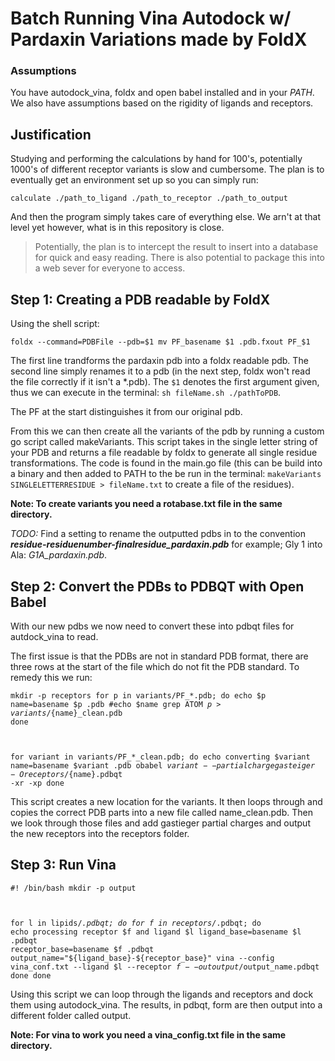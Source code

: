 # Batch Running Vina Autodock w/ Pardaxin Variations made by FoldX

### Assumptions

You have autodock_vina, foldx and open babel installed and in your *PATH*. We also have assumptions based on the rigidity of ligands and receptors.

## Justification

Studying and performing the calculations by hand for 100's, potentially 1000's of different receptor variants is slow and cumbersome. The plan is to eventually get an environment set up so you can simply run:

` calculate ./path_to_ligand ./path_to_receptor ./path_to_output `

And then the program simply takes care of everything else. We arn't at that level yet however, what is in this repository is close.

> Potentially, the plan is to intercept the result to insert into a database for quick and easy reading. There is also potential to package this into a web sever for everyone to access.

## Step 1: Creating a PDB readable by FoldX

Using the shell script:

`foldx --command=PDBFile --pdb=$1
mv PF_basename $1 .pdb.fxout PF_$1`

The first line trandforms the pardaxin pdb into a foldx readable pdb. The second line simply renames it to a pdb (in the next step, foldx won't read the file correctly if it isn't a *.pdb). The `$1` denotes the first argument given, thus we can execute in the terminal: `sh fileName.sh ./pathToPDB`.

The PF at the start distinguishes it from our original pdb.

From this we can then create all the variants of the pdb by running a custom go script called makeVariants. This script takes in the single letter string of your PDB and returns a file readable by foldx to generate all single residue transformations. The code is found in the main.go file (this can be build into a binary and then added to PATH to the be run in the terminal: `makeVariants SINGLELETTERRESIDUE > fileName.txt` to create a file of the residues).

**Note: To create variants you need a rotabase.txt file in the same directory.**

*TODO:* Find a setting to rename the outputted pdbs in to the convention ***residue-residuenumber-finalresidue_pardaxin.pdb*** for example; Gly 1 into Ala: *G1A_pardaxin.pdb*.

## Step 2: Convert the PDBs to PDBQT with Open Babel

With our new pdbs we now need to convert these into pdbqt files for autdock_vina to read.

The first issue is that the PDBs are not in standard PDB format, there are three rows at the start of the file which do not fit the PDB standard. To remedy this we run:

<code>mkdir -p receptors
for p in variants/PF_*.pdb; do
	echo $p
	name=basename $p .pdb
	#echo $name
	grep ATOM $p > variants/${name}_clean.pdb
done

for variant in variants/PF_*_clean.pdb; do
	echo converting $variant
	name=basename $variant .pdb
	obabel $variant --partialcharge gasteiger -O receptors/${name}.pdbqt -xr -xp 
done</code>

This script creates a new location for the variants. It then loops through and copies the correct PDB parts into a new file called name_clean.pdb. Then we look through those files and add gastieger partial charges and output the new receptors into the receptors folder.

## Step 3: Run Vina

<code>#! /bin/bash
mkdir -p output

for l in lipids/*.pdbqt; do
	for f in receptors/*.pdbqt; do 
		echo processing receptor $f and ligand $l 
		ligand_base=basename $l .pdbqt
		receptor_base=basename $f .pdbqt
		output_name="${ligand_base}-${receptor_base}"
		vina --config vina_conf.txt --ligand $l --receptor $f --out output/$output_name.pdbqt
	done
done</code>

Using this script we can loop through the ligands and receptors and dock them using autodock_vina. The results, in pdbqt, form are then output into a different folder called output.

**Note: For vina to work you need a vina_config.txt file in the same directory.**



